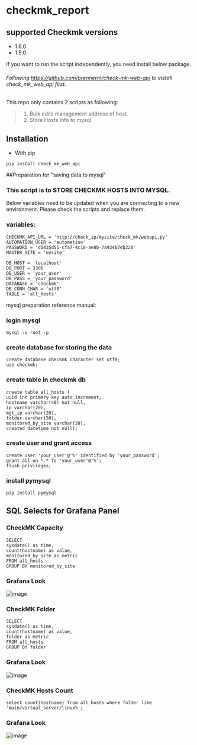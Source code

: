 # checkmk_report
## supported Checkmk versions
- 1.6.0
- 1.5.0

If you want to run the script independently, you need install below package.
###### Following https://github.com/brennerm/check-mk-web-api to install check_mk_web_api first.


This repo only contains 2 scripts as following:
> 1. Bulk edits management address of host.
> 2. Store Hosts Info to mysql


## Installation

- With pip
```
pip install check_mk_web_api
```

##Preparation for "saving data to mysql"

### This script is to STORE CHECKMK HOSTS INTO MYSQL.
Below variables need to be updated when you are connecting to a new environment. Please check the scripts and replace them.

### variables:
```
CHECKMK_API_URL = 'http://check_ip/mysite/check_mk/webapi.py'
AUTOMATION_USER = 'automation'
PASSWORD = 'd5435d51-cfa7-4c18-ae8b-7a924b7eb228'
MASTER_SITE = 'mysite'

DB_HOST = 'localhost'
DB_PORT = 3306
DB_USER = 'your_user'
DB_PASS = 'your_password'
DATABASE = 'checkmk'
DB_CONN_CHAR = 'utf8'
TABLE = 'all_hosts'
```

mysql preparation reference manual:
### login mysql
```
mysql -u root -p
```


### create database for storing the data
```
create database checkmk character set utf8;
use checkmk;
```

### create table in checkmk db

```
create table all_hosts (
uuid int primary key auto_increment,
hostname varchar(40) not null,
ip varchar(20),
mgt_ip varchar(20),
folder varchar(50),
monitored_by_site varchar(20),
created datetime not null);
```


### create user and grant access
```
create user 'your_user'@'%' identified by 'your_password';
grant all on *.* to 'your_user'@'%';
flush privileges;
```

### install pymysql
```
pip install pymysql
```

## SQL Selects for Grafana Panel

### CheckMK Capacity
```
SELECT
sysdate() as time,
count(hostname) as value,
monitored_by_site as metric
FROM all_hosts
GROUP BY monitored_by_site
```
### Grafana Look
![image](https://github.com/ryanlll3/checkmk_report/blob/master/CheckMK_Sites_Capacity.jpg)


### CheckMK Folder
```
SELECT
sysdate() as time,
count(hostname) as value,
folder as metric
FROM all_hosts
GROUP BY folder
```
### Grafana Look
![image](https://github.com/ryanlll3/checkmk_report/blob/master/Grafana_dashboard_Look.jpg)

### CheckMK Hosts Count

```
select count(hostname) from all_hosts where folder like 'main/virtual_server/linux%';
```
### Grafana Look
![image](https://github.com/ryanlll3/checkmk_report/blob/master/Hosts_Info_Grafana.jpg)

